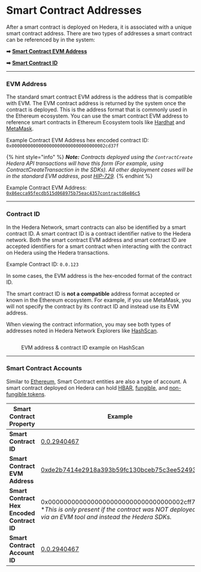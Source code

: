 # Smart Contract Addresses

After a smart contract is deployed on Hedera, it is associated with a unique smart contract address. There are two types of addresses a smart contract can be referenced by in the system:

**➡** [**Smart Contract EVM Address**](smart-contract-addresses.md#evm-address)

**➡** [**Smart Contract ID**](smart-contract-addresses.md#contract-id)

***

### EVM Address

The standard smart contract EVM address is the address that is compatible with EVM. The EVM contract address is returned by the system once the contract is deployed. This is the address format that is commonly used in the Ethereum ecosystem. You can use the smart contract EVM address to reference smart contracts in Ethereum Ecosystem tools like [Hardhat](../../support-and-community/glossary.md#hardhat) and [MetaMask](../../support-and-community/glossary.md#metamask).

Example Contract EVM Address hex encoded contract ID: `0x00000000000000000000000000000000002cd37f`

{% hint style="info" %}
_**Note:** Contracts deployed using the `ContractCreate` Hedera API transactions will have this form (For example, using ContractCreateTransaction in the SDKs). All other deployment cases will be in the standard EVM address, post_ [_HIP-729_](https://hips.hedera.com/hip/hip-729)_._
{% endhint %}

Example Contract EVM Address: [`0x86ecca95fecdb515d068975b75eac4357contractd6e86c5`](https://hashscan.io/mainnet/contract/0.0.2958097?p=1\\\&k=1685819177.474035003)

***

### Contract ID

In the Hedera Network, smart contracts can also be identified by a smart contract ID. A smart contract ID is a contract identifier native to the Hedera network. Both the smart contract EVM address and smart contract ID are accepted identifiers for a smart contract when interacting with the contract on Hedera using the Hedera transactions.

Example Contract ID: `0.0.123`

In some cases, the EVM address is the hex-encoded format of the contract ID.

The smart contract ID is **not a compatible** address format accepted or known in the Ethereum ecosystem. For example, if you use MetaMask, you will not specify the contract by its contract ID and instead use its EVM address.

When viewing the contract information, you may see both types of addresses noted in Hedera Network Explorers like [HashScan](https://hashscan.io/).

<figure><img src="https://github.com/hashgraph/hedera-docs/blob/l10n_translation-staging/es/es/.gitbook/assets/contract%20ID.png" alt=""><figcaption><p>EVM address &#x26; contract ID example on HashScan</p></figcaption></figure>

***

### Smart Contract Accounts

Similar to [Ethereum](../../support-and-community/glossary.md#ethereum), Smart Contract entities are also a type of account. A smart contract deployed on Hedera can hold [HBAR](../../support-and-community/glossary.md#hbar), [fungible](../../support-and-community/glossary.md#fungible-token), and [non-fungible tokens](../../support-and-community/glossary.md#non-fungible-token-nft).

<table><thead><tr><th width="289">Smart Contract Property</th><th>Example</th></tr></thead><tbody><tr><td><strong>Smart Contract ID</strong></td><td><a href="https://hashscan.io/mainnet/contract/0.0.2940467?p1=1">0.0.2940467</a></td></tr><tr><td><strong>Smart Contract EVM Address</strong></td><td><a href="https://hashscan.io/mainnet/contract/0.0.2940467?p1=1">0xde2b7414e2918a393b59fc130bceb75c3ee52493</a></td></tr><tr><td><strong>Smart Contract Hex Encoded Contract ID</strong></td><td>0x00000000000000000000000000000000002cff73<br>*<em>This is only present if the contract was NOT deployed via an EVM tool and instead the Hedera SDKs.</em></td></tr><tr><td><strong>Smart Contract Account ID</strong></td><td><a href="https://hashscan.io/mainnet/account/0.0.2940467?app=false&#x26;ph=1&#x26;pt=1&#x26;p2=1&#x26;p1=1">0.0.2940467</a></td></tr></tbody></table>

